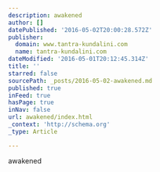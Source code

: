 ```yaml
---
description: awakened
author: []
datePublished: '2016-05-02T20:00:28.572Z'
publisher:
  domain: www.tantra-kundalini.com
  name: tantra-kundalini.com
dateModified: '2016-05-01T20:12:45.314Z'
title: ''
starred: false
sourcePath: _posts/2016-05-02-awakened.md
published: true
inFeed: true
hasPage: true
inNav: false
url: awakened/index.html
_context: 'http://schema.org'
_type: Article

---
```

awakened